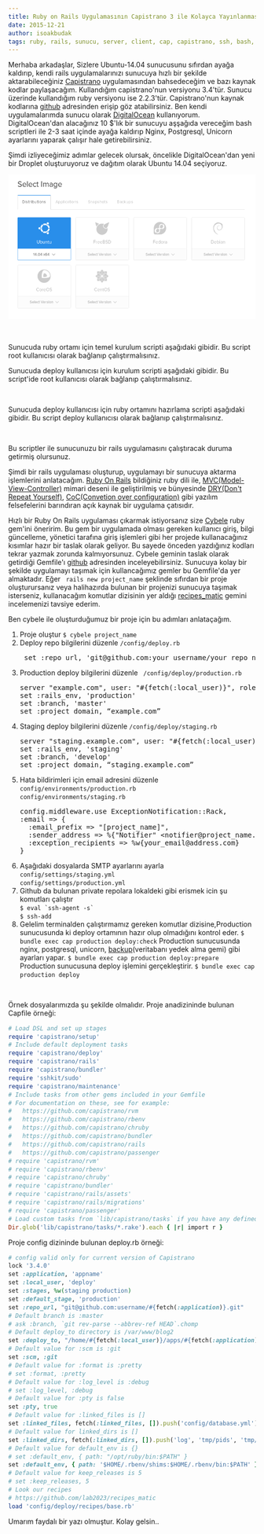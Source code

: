 ```yaml
---
title: Ruby on Rails Uygulamasının Capistrano 3 ile Kolayca Yayınlanması
date: 2015-12-21
author: isoakbudak
tags: ruby, rails, sunucu, server, client, cap, capistrano, ssh, bash, script, ruby on rails, capistrano 3, Web, cybele, shell, ubuntu, vps, rbenv, tr
---
```


Merhaba arkadaşlar,
Sizlere Ubuntu-14.04 sunucusunu sıfırdan ayağa kaldırıp, kendi rails uygulamalarınızı sunucuya hızlı bir şekilde aktarabileceğiniz <a href="https://github.com/capistrano/capistrano" target="_blank">Capistrano</a> uygulamasından bahsedeceğim ve bazı kaynak kodlar paylaşacağım. Kullandığım capistrano'nun versiyonu 3.4'tür. Sunucu üzerinde kullandığım ruby versiyonu ise 2.2.3'tür. Capistrano'nun kaynak kodlarına <a href="https://github.com/capistrano/capistrano" target="_blank">github</a> adresinden erişip göz atabilirsiniz.  Ben kendi uygulamalarımda sunucu olarak <a href="https://www.digitalocean.com/pricing/" target="_blank">DigitalOcean</a> kullanıyorum. DigitalOcean'dan alacağınız 10 $'lık bir sunucuyu aşşağıda vereceğim bash scriptleri ile 2-3 saat içinde ayağa kaldırıp Nginx, Postgresql, Unicorn ayarlarını yaparak çalışır hale getirebilirsiniz.

Şimdi izliyeceğimiz adımlar gelecek olursak, öncelikle DigitalOcean'dan yeni bir Droplet oluşturuyoruz ve dağıtım olarak Ubuntu 14.04 seçiyoruz.

![Digital Ocean](../assets/images/articles/2015-12-21-ruby-on-rails-digital-ocean.png)

&nbsp;

Sunucuda ruby ortamı için temel kurulum scripti aşağıdaki gibidir. Bu script root kullanıcısı olarak bağlanıp çalıştırmalısınız.

<script src="https://gist.github.com/ismailakbudak/6e42120bc86b20b7dc15.js"></script>  Sunucuda deploy kullanıcısı için kurulum scripti aşağıdaki gibidir. Bu script'ide root kullanıcısı olarak bağlanıp çalıştırmalısınız.<script src="https://gist.github.com/ismailakbudak/e2cbcd17c54967b9b387.js"></script>

&nbsp;

Sunucuda deploy kullanıcısı için ruby ortamını hazırlama scripti aşağıdaki gibidir. Bu script deploy kullanıcısı olarak bağlanıp çalıştırmalısınız.

<script src="https://gist.github.com/ismailakbudak/9fb946df9f6ec469c7db.js"></script>

&nbsp;

Bu scriptler ile sunucunuzu bir rails uygulamasını çalıştıracak duruma getirmiş olursunuz.

Şimdi bir rails uygulaması oluşturup, uygulamayı bir sunucuya aktarma işlemlerini anlatacağım.
<a href="https://en.wikipedia.org/wiki/Ruby_on_Rails" target="_blank">Ruby On Rails</a> bildiğiniz ruby dili ile, <a href="https://en.wikipedia.org/wiki/Model%E2%80%93view%E2%80%93controller" target="_blank">MVC(Model-View-Controller)</a> mimari deseni ile geliştirilmiş ve bünyesinde <a href="https://en.wikipedia.org/wiki/Don't_repeat_yourself" target="_blank">DRY(Don't Repeat Yourself)</a>, <a href="https://en.wikipedia.org/wiki/Convention_over_configuration" target="_blank">CoC(Convetion over configuration)</a> gibi yazılım felsefelerini barındıran açık kaynak bir uygulama çatısıdır.

Hızlı bir Ruby On Rails uygulaması çıkarmak istiyorsanız size <a href="https://rubygems.org/gems/cybele" target="_blank">Cybele</a> ruby gem'ini öneririm. Bu gem bir uygulamada olması gereken kullanıcı giriş, bilgi güncelleme, yönetici tarafına giriş işlemleri gibi her projede kullanacağınız kısımlar hazır bir taslak olarak geliyor. Bu sayede önceden yazdığınız kodları tekrar yazmak zorunda kalmıyorsunuz. Cybele geminin taslak olarak getirdiği Gemfile'ı <a href="https://github.com/lab2023/cybele/blob/develop/templates/cybele_Gemfile">github</a> adresinden inceleyebilirsiniz. Sunucuya kolay bir şekilde uygulamayı taşımak için kullancağımız gemler bu Gemfile'da yer almaktadır.
Eğer <code> rails new project_name</code> şeklinde sıfırdan bir proje oluşturursanız veya halihazırda bulunan bir projenizi sunucuya taşımak isterseniz, kullanacağım komutlar dizisinin yer aldığı <a href="https://github.com/lab2023/recipes_matic">recipes_matic</a> gemini incelemenizi tavsiye ederim.

Ben cybele ile oluşturduğumuz bir proje için bu adımları anlataçağım.
<ol>
	<li>Proje oluştur <code>$ cybele project_name</code></li>
	<li>Deploy repo bilgilerini düzenle <code>/config/deploy.rb</code>
<pre> set :repo_url, 'git@github.com:your_username/your_repo_name.git'</pre>
</li>
	<li>Production deploy bilgilerini düzenle <code> /config/deploy/production.rb </code>
<pre>
server "example.com", user: "#{fetch(:local_user)}", roles: %w{app db web}, primary: true, port: 22
set :rails_env, 'production'
set :branch, 'master'
set :project_domain, “example.com”
</pre>
</li>
	<li>Staging deploy bilgilerini düzenle <code>/config/deploy/staging.rb</code>
<pre>
server "staging.example.com", user: "#{fetch(:local_user)}", roles: %w{app db web}, primary: true, port: 22
set :rails_env, 'staging'
set :branch, 'develop'
set :project_domain, “staging.example.com”
</pre>
</li>
	<li>Hata bildirimleri için email adresini düzenle
 <br/> <code>config/environments/production.rb </code><br/> <code>config/environments/staging.rb</code>
<pre>config.middleware.use ExceptionNotification::Rack,
:email =&gt; {
  :email_prefix =&gt; "[project_name]",
  :sender_address =&gt; %{"Notifier" &lt;notifier@project_name.com&gt;},
  :exception_recipients =&gt; %w{your_email@address.com}
}
</pre>
</li>
	<li>Aşağıdaki dosyalarda SMTP ayarlarını ayarla <br/><code>config/settings/staging.yml</code><br/><code>config/settings/production.yml</code></li>
	<li>Github da bulunan private repolara lokaldeki gibi erismek icin şu komutları çalıştır
            <br/><code>$ eval `ssh-agent -s`</code> <br/><code>$ ssh-add </code></li>
	<li>Gelelim terminalden çalıştırmamız gereken komutlar dizisine,Production sunucusunda ki deploy ortamının hazır olup olmadığını kontrol eder.
<code>$ bundle exec cap production deploy:check</code>
Production sunucusunda nginx, postgresql, unicorn, <a href="http://meskyanichi.github.io/backup/v3/">backup</a>(veritabanı yedek alma gemi) gibi ayarları yapar.
<code>$ bundle exec cap production deploy:prepare</code>
Production sunucusuna deploy işlemini gerçekleştirir.
<code>$ bundle exec cap production deploy</code></li>
</ol>
&nbsp;

Örnek dosyalarımızda şu şekilde olmalıdır.
Proje anadizininde bulunan Capfile örneği:

```rb
# Load DSL and set up stages
require 'capistrano/setup'
# Include default deployment tasks
require 'capistrano/deploy'
require 'capistrano/rails'
require 'capistrano/bundler'
require 'sshkit/sudo'
require 'capistrano/maintenance'
# Include tasks from other gems included in your Gemfile
# For documentation on these, see for example:
#   https://github.com/capistrano/rvm
#   https://github.com/capistrano/rbenv
#   https://github.com/capistrano/chruby
#   https://github.com/capistrano/bundler
#   https://github.com/capistrano/rails
#   https://github.com/capistrano/passenger
# require 'capistrano/rvm'
# require 'capistrano/rbenv'
# require 'capistrano/chruby'
# require 'capistrano/bundler'
# require 'capistrano/rails/assets'
# require 'capistrano/rails/migrations'
# require 'capistrano/passenger'
# Load custom tasks from `lib/capistrano/tasks` if you have any defined
Dir.glob('lib/capistrano/tasks/*.rake').each { |r| import r }
```

Proje config dizininde bulunan deploy.rb örneği:

```rb
# config valid only for current version of Capistrano
lock '3.4.0'
set :application, 'appname'
set :local_user, 'deploy'
set :stages, %w(staging production)
set :default_stage, 'production'
set :repo_url, "git@github.com:username/#{fetch(:application)}.git"
# Default branch is :master
# ask :branch, `git rev-parse --abbrev-ref HEAD`.chomp
# Default deploy_to directory is /var/www/blog2
set :deploy_to, "/home/#{fetch(:local_user)}/apps/#{fetch(:application)}"
# Default value for :scm is :git
set :scm, :git
# Default value for :format is :pretty
# set :format, :pretty
# Default value for :log_level is :debug
# set :log_level, :debug
# Default value for :pty is false
set :pty, true
# Default value for :linked_files is []
set :linked_files, fetch(:linked_files, []).push('config/database.yml')
# Default value for linked_dirs is []
set :linked_dirs, fetch(:linked_dirs, []).push('log', 'tmp/pids', 'tmp/cache', 'tmp/sockets', 'vendor/bundle', 'public/system', 'public/upload', 'public/images', 'public/seat_images')
# Default value for default_env is {}
# set :default_env, { path: "/opt/ruby/bin:$PATH" }
set :default_env, { path: '$HOME/.rbenv/shims:$HOME/.rbenv/bin:$PATH' }
# Default value for keep_releases is 5
# set :keep_releases, 5
# Look our recipes
# https://github.com/lab2023/recipes_matic
load 'config/deploy/recipes/base.rb'
``` 

Umarım faydalı bir yazı olmuştur.
Kolay gelsin..